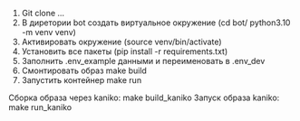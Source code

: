 


1. Git clone ...
2. В диретории bot cоздать виртуальное окружение (cd bot/ python3.10 -m venv venv)
3. Активировать окружение (source venv/bin/activate)
4. Установить все пакеты (pip install -r requirements.txt)
5. Заполнить .env_example данными и переименовать в .env_dev
6. Смонтировать образ make build
7. Запустить контейнер make run


Сборка образа через kaniko: make build_kaniko
Запуск образа kaniko: make run_kaniko
